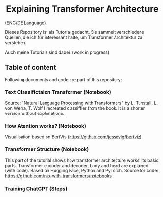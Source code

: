 
<h1 align="center">
    Explaining Transformer Architecture
</h1>

(ENG/DE Language)


Dieses Repository ist als Tutorial gedacht. 
Sie sammelt verschiedene Quellen, die ich für interessant halte, um Transformer Architektur zu verstehen.

Auch meine Tutorials sind dabei.
(work in progress)

## Table of content

Following documents and code are part of this repository:

### Text Classifictaion Transformer (Notebook)
Source: "Natural Language Processing with Transformers" by L. Tunstall, L. von Werra, T. Wolf
I recreated classiffier from the book. It is a shorter version without explanations. 

### How Atention works? (Notebook)
Visualisation based on BertVis (https://github.com/jessevig/bertviz)

### Transformer Structure (Notebook)
This part of the tutorial shows how transformer architecture works: its basic parts. 
Transformer encoder and decoder, body and head are explained (with code). 
Based on Hugging Face, Python and PyTorch.
Source for code: 
https://github.com/nlp-with-transformers/notebooks

### Training ChatGPT (Steps)
